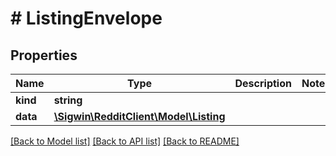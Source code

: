 # # ListingEnvelope

## Properties

Name | Type | Description | Notes
------------ | ------------- | ------------- | -------------
**kind** | **string** |  |
**data** | [**\Sigwin\RedditClient\Model\Listing**](Listing.md) |  |

[[Back to Model list]](../../README.md#models) [[Back to API list]](../../README.md#endpoints) [[Back to README]](../../README.md)
